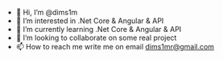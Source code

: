 - 👋 Hi, I’m @dims1m
- 👀 I’m interested in .Net Core & Angular & API
- 🌱 I’m currently learning .Net Core & Angular & API
- 💞️ I’m looking to collaborate on some real project
- 📫 How to reach me write me on email dims1mr@gmail.com

<!---
dims1m/dims1m is a ✨ special ✨ repository because its `README.md` (this file) appears on your GitHub profile.
You can click the Preview link to take a look at your changes.
--->
